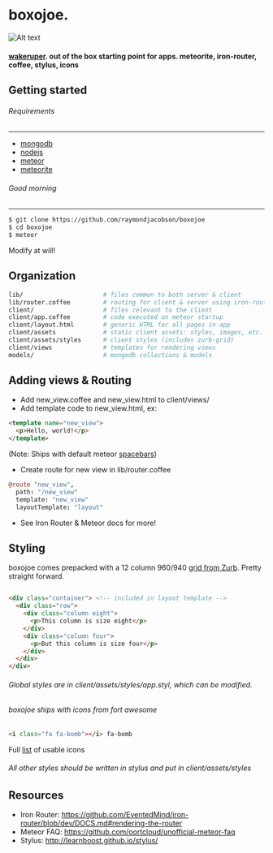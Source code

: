 boxojoe.
===========
![Alt text](http://i.imgur.com/TMJtCOZ.png)

#### [wakeruper](http://bit.ly/1iungwX). out of the box starting point for apps. meteorite, iron-router, coffee,  stylus, icons

## Getting started

###### Requirements
---
- [mongodb](http://www.mongodb.org/)
- [nodejs](http://nodejs.org/)
- [meteor](https://www.meteor.com/)
- [meteorite](https://github.com/oortcloud/meteorite/)

###### Good morning
---

``` sh
$ git clone https://github.com/raymondjacobson/boxojoe
$ cd boxojoe
$ meteor
```
Modify at will!
## Organization
```bash
lib/                      # files common to both server & client
lib/router.coffee         # routing for client & server using iron-router
client/                   # files relevant to the client
client/app.coffee         # code executed on meteor startup
client/layout.html        # generic HTML for all pages in app
client/assets             # static client assets: styles, images, etc.
client/assets/styles      # client styles (includes zurb-grid)
client/views              # templates for rendering views
models/                   # mongodb collections & models
```

## Adding views & Routing

- Add new_view.coffee and new_view.html to client/views/
- Add template code to new_view.html, ex:

```html
<template name="new_view">
  <p>Hello, world!</p>
</template>

```
(Note: Ships with default meteor [spacebars](https://github.com/meteor/meteor/blob/devel/packages/spacebars/README.md))
- Create route for new view in lib/router.coffee

```coffeescript
@route "new_view",
  path: "/new_view"
  template: "new_view"
  layoutTemplate: "layout"
```
- See Iron Router & Meteor docs for more!

## Styling

boxojoe comes prepacked with a 12 column 960/940 [grid from Zurb](http://zurb.com/playground/css-grid-builder). Pretty straight forward.
```html

<div class="container"> <!-- included in layout template -->
  <div class="row">
    <div class="column eight">
      <p>This column is size eight</p>
    </div>
    <div class="column four">
      <p>But this column is size four</p>
    </div>
  </div>
</div>

```

###### Global styles are in client/assets/styles/app.styl, which can be modified.

###### boxojoe ships with icons from fort awesome
```html
<i class="fa fa-bomb"></i> fa-bomb
```
Full [list](http://fortawesome.github.io/Font-Awesome/icons/) of usable icons
###### All other styles should be written in stylus and put in client/assets/styles

## Resources
- Iron Router: https://github.com/EventedMind/iron-router/blob/dev/DOCS.md#rendering-the-router
- Meteor FAQ: https://github.com/oortcloud/unofficial-meteor-faq
- Stylus: http://learnboost.github.io/stylus/
